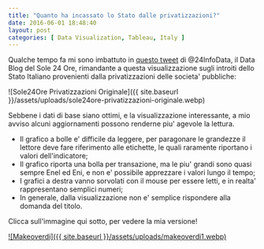 ```yaml
---
title: "Quanto ha incassato lo Stato dalle privatizzazioni?"
date: 2016-06-01 18:48:40
layout: post
categories: [ Data Visualization, Tableau, Italy ]
---
```


Qualche tempo fa mi sono imbattuto in [questo tweet](https://twitter.com/24infodata/status/654210893589409792) di @24InfoData, il Data Blog del Sole 24 Ore, rimandante a questa visualizzazione sugli introiti dello Stato Italiano provenienti dalla privatizzazioni delle societa' pubbliche:

![Sole24Ore Privatizzazioni Originale]({{ site.baseurl }}/assets/uploads/sole24ore-privatizzazioni-originale.webp)

Sebbene i dati di base siano ottimi, e la visualizzazione interessante, a mio avviso alcuni aggiornamenti possono renderne piu' agevole la lettura.
- Il grafico a bolle e' difficile da leggere, per paragonare le grandezze il lettore deve fare riferimento alle etichette, le quali raramente riportano i valori dell'indicatore;
- Il grafico riporta una bolla per transazione, ma le piu' grandi sono quasi sempre Enel ed Eni, e non e' possibile apprezzare i valori lungo il tempo;
- I grafici a destra vanno sorvolati con il mouse per essere letti, e in realta' rappresentano semplici numeri;
- In generale, dalla visualizzazione non e' semplice rispondere alla domanda del titolo.

Clicca sull'immagine qui sotto, per vedere la mia versione!

[![Makeoverdi]({{ site.baseurl }}/assets/uploads/makeoverdi1.webp)](https://public.tableau.com/profile/niccol.#!/vizhome/MakeoverdiQuantohaincassatoloStatodalleprivatizzazioni/QuantohaincassatoloStatodalleprivatizzazioni)
